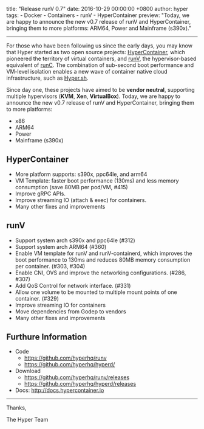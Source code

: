 title: "Release runV 0.7"
date: 2016-10-29 00:00:00 +0800
author: hyper
tags:
    - Docker
    - Containers
    - runV
    - HyperContainer
preview: "Today, we are happy to announce the new v0.7 release of runV and HyperContainer, bringing them to more platforms: ARM64, Power and Mainframe (s390x)."

---

For those who have been following us since the early days, you may know that Hyper started as two open source projects: [HyperContainer](https://www.hypercontainer.io), which pioneered the territory of virtual containers, and [runV](https://github.com/hyperhq/runv), the hypervisor-based equivalent of [runC](https://github.com/opencontainers/runc). The combination of sub-second boot performance and VM-level isolation enables a new wave of container native cloud infrastructure, such as [Hyper.sh](https://hyper.sh).

Since day one, these projects have aimed to be **vendor neutral**, supporting multiple hypervisors (**KVM**, **Xen**, **VirtualBox**). Today, we are happy to announce the new v0.7 release of runV and HyperContainer, bringing them to more platforms:

- x86
- ARM64
- Power
- Mainframe (s390x)

## HyperContainer

- More platform supports: s390x, ppc64le, and arm64
- VM Template: faster boot performance (130ms) and less memory consumption (save 80MB per pod/VM, #415)
- Improve gRPC APIs.
- Improve streaming IO (attach & exec) for containers.
- Many other fixes and improvements 

## runV

- Support system arch s390x and ppc64le (#312)
- Support system arch ARM64 (#360)
- Enable VM template for runV and runV-containerd, which improves the boot performance to 130ms and reduces 80MB memory consumption per container. (#303, #304)
- Enable CNI, OVS and improve the networking configurations. (#286, #307)
- Add QoS Control for network interface. (#331)
- Allow one volume to be mounted to multiple mount points of one container. (#329)
- Improve streaming IO for containers
- Move dependencies from Godep to vendors
- Many other fixes and improvements 

## Furthure Information
- Code
    - https://github.com/hyperhq/runv
    - https://github.com/hyperhq/hyperd/
- Download
    - https://github.com/hyperhq/runv/releases
    - https://github.com/hyperhq/hyperd/releases
- Docs: http://docs.hypercontainer.io

--------------------

Thanks,

The Hyper Team
